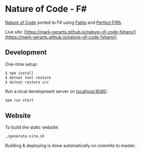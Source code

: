 # Nature of Code - F\#

[Nature of Code](https://natureofcode.com/book/introduction/) ported to F# using
[Fable](https://fable.io/) and [Perfect
Fifth](https://github.com/mark-gerarts/perfect-fifth).

Live site: [https://mark-gerarts.github.io/nature-of-code-fsharp/](https://mark-gerarts.github.io/nature-of-code-fsharp/)

## Development

One-time setup:

```sh
$ npm install
$ dotnet tool restore
$ dotnet restore src
```

Run a local development server on [localhost:8080](http://localhost:8080):

```sh
npm run start
```

## Website

To build the static website:

```sh
./generate-site.sh
```

Building & deploying is done automatically on commits to master.
